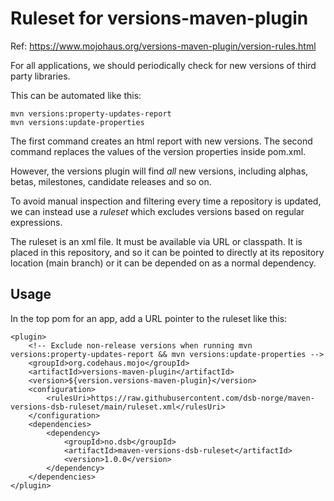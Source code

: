 # Ruleset for versions-maven-plugin

Ref: https://www.mojohaus.org/versions-maven-plugin/version-rules.html

For all applications, we should periodically check for new versions of third party libraries.

This can be automated like this:

    mvn versions:property-updates-report
    mvn versions:update-properties

The first command creates an html report with new versions. The second command replaces the values of the version
properties inside pom.xml.

However, the versions plugin will find *all* new versions, including alphas, betas, milestones, candidate releases
and so on.

To avoid manual inspection and filtering every time a repository is updated, we can instead use a *ruleset* which
excludes versions based on regular expressions.

The ruleset is an xml file. It must be available via URL or classpath. It is placed in this repository, and so it
can be pointed to directly at its repository location (main branch) or it can be depended on as a normal dependency.

## Usage

In the top pom for an app, add a URL pointer to the ruleset like this:

    <plugin>
        <!-- Exclude non-release versions when running mvn versions:property-updates-report && mvn versions:update-properties -->
        <groupId>org.codehaus.mojo</groupId>
        <artifactId>versions-maven-plugin</artifactId>
        <version>${version.versions-maven-plugin}</version>
        <configuration>
            <rulesUri>https://raw.githubusercontent.com/dsb-norge/maven-versions-dsb-ruleset/main/ruleset.xml</rulesUri>
        </configuration>
        <dependencies>
            <dependency>
                <groupId>no.dsb</groupId>
                <artifactId>maven-versions-dsb-ruleset</artifactId>
                <version>1.0.0</version>
            </dependency>
        </dependencies>
    </plugin>
